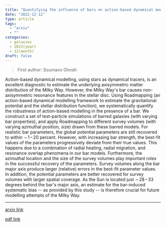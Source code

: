 ```yaml
---
title: "Quantifying the influence of bars on action-based dynamical modelling of disc galaxies"
date: "2022-12-12"
type: article
tags:
  - "arxiv"
  - ""
categories:
  - galaxies
  - 2022(year)
  - 12(month)
draft: false
---
```


> First author: Soumavo Ghosh

 Action-based dynamical modelling, using stars as dynamical tracers, is an
excellent diagnostic to estimate the underlying axisymmetric matter
distribution of the Milky Way. However, the Milky Way's bar causes
non-axisymmetric resonance features in the stellar disc. Using Roadmapping (an
action-based dynamical modelling framework to estimate the gravitational
potential and the stellar distribution function), we systematically quantify
the robustness of action-based modelling in the presence of a bar. We construct
a set of test-particle simulations of barred galaxies (with varying bar
properties), and apply Roadmapping to different survey volumes (with varying
azimuthal position, size) drawn from these barred models. For realistic bar
parameters, the global potential parameters are still recovered to within
${\sim \! 1 \! - \! 20}$ percent. However, with increasing bar strength, the
best-fit values of the parameters progressively deviate from their true values.
This happens due to a combination of radial heating, radial migration, and
resonance overlap phenomena in our bar models. Furthermore, the azimuthal
location and the size of the survey volumes play important roles in the
successful recovery of the parameters. Survey volumes along the bar major axis
produce larger (relative) errors in the best-fit parameter values. In addition,
the potential parameters are better recovered for survey volumes with larger
spatial coverage. As the Sun is located just ${\sim \! 28 \! - \! 33}$ degrees
behind the bar's major axis, an estimate for the bar-induced systematic bias --
as provided by this study -- is therefore crucial for future modelling attempts
of the Milky Way.

---
[arxiv link](http://arxiv.org/abs/2212.06184v1)

[pdf link](http://arxiv.org/pdf/2212.06184v1)